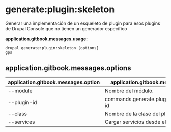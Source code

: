 # generate:plugin:skeleton
Generar una implementación de un esqueleto de plugin para esos plugins de Drupal Console que no tienen un generador específico

**application.gitbook.messages.usage:**
```
drupal generate:plugin:skeleton [options]
gps
```

## application.gitbook.messages.options
application.gitbook.messages.option | application.gitbook.messages.details
-------|-------------
--module | Nombre del módulo.
--plugin-id | commands.generate.plugin.options.plugin-id
--class | Nombre de la clase del plugin
--services | Cargar servicios desde el contenedor.
